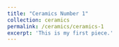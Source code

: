 ```yaml
---
title: "Ceramics Number 1"
collection: ceramics
permalink: /ceramics/ceramics-1
excerpt: 'This is my first piece.'
---
```

